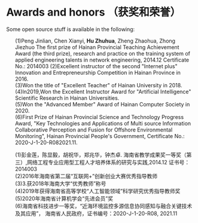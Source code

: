 
# Awards and honors （获奖和荣誉）

Some open source stuff is available in the following:


<ol>
<!-- <p style="margin-top: 8px;"><li>Masked Auto-Encoder implementation is <a href = "https://github.com/liujiyuan13/MAE-code">here</a>.</li></p>)-->

</ol>
<ol>
<p style="margin-top: 8px;">
(1)Peng Jinlian, Chen Xianyi, <b>Hu Zhuhua</b>, Zheng Zhaohua, Zhong Jiezhuo The first prize of Hainan Provincial Teaching Achievement Award (the third prize), research and practice on the training system of applied engineering talents in network engineering, 2014.12 Certificate No.: 2014003
(2)Excellent instructor of the second "Internet plus" Innovation and Entrepreneurship Competition in Hainan Province in 2016. <br>
(3)Won the title of "Excellent Teacher" of Hainan University in 2018.<br>
(4)In2019,Won the  Excellent Instructor Award for "Artificial Intelligence" Scientific Research in Hainan Universities.<br>
(5)Won the "Advanced Member" Award of Hainan Computer Society in 2020.<br>
(6)First Prize of Hainan Provincial Science and Technology Progress Award, "Key Technologies and Applications of Multi source Information Collaborative Perception and Fusion for Offshore Environmental Monitoring", Hainan Provincial People's Government, Certificate No.: 2020-J-1-20-R082021.11.<br
</p>
 
<p style="margin-top: 8px;">
(1)彭金莲，陈显毅，胡祝华，郑兆华，钟杰卓. 海南省教学成果奖一等奖（第三）,网络工程专业应用型工程人才培养体系的研究与实践,2014.12  证书号：2014003<br>
(2)2016年海南省第二届“互联网+”创新创业大赛优秀指导教师<br>
(3)3.获2018年海南大学“优秀教师”称号<br>
(4)2019年获得海南省高等学校“人工智能领域”科学研究优秀指导教师奖<br>
(5)2020年海南省计算机学会“先进会员”奖<br>
(6)海南省科技进步一等奖，“近海环境监控多源信息协同感知与融合关键技术及其应用”， 海南省人民政府，证书编号：2020-J-1-20-R08, 2021.11<br>
</p>
</ol>
